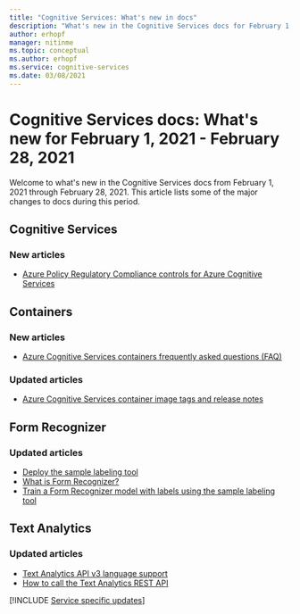 ```yaml
---
title: "Cognitive Services: What's new in docs"
description: "What's new in the Cognitive Services docs for February 1, 2020 - February 28, 2020."
author: erhopf
manager: nitinme
ms.topic: conceptual
ms.author: erhopf
ms.service: cognitive-services
ms.date: 03/08/2021
---
```


# Cognitive Services docs: What's new for February 1, 2021 - February 28, 2021

Welcome to what's new in the Cognitive Services docs from February 1, 2021 through February 28, 2021. This article lists some of the major changes to docs during this period.

## Cognitive Services

### New articles

- [Azure Policy Regulatory Compliance controls for Azure Cognitive Services](security-controls-policy.md)

## Containers

### New articles

- [Azure Cognitive Services containers frequently asked questions (FAQ)](./containers/container-faq.yml)

### Updated articles

- [Azure Cognitive Services container image tags and release notes](./containers/container-image-tags.md)

## Form Recognizer

### Updated articles

- [Deploy the sample labeling tool](./form-recognizer/deploy-label-tool.md)
- [What is Form Recognizer?](./form-recognizer/overview.md)
- [Train a Form Recognizer model with labels using the sample labeling tool](./form-recognizer/label-tool.md)

## Text Analytics

### Updated articles

- [Text Analytics API v3 language support](./text-analytics/language-support.md)
- [How to call the Text Analytics REST API](./text-analytics/how-tos/text-analytics-how-to-call-api.md)

[!INCLUDE [Service specific updates](./includes/service-specific-updates.md)]